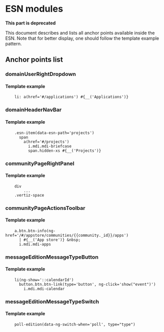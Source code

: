 # ESN modules

**This part is deprecated**

This document describes and lists all anchor points available inside the ESN. Note that for better display, one should
follow the template example pattern.

## Anchor points list

### domainUserRightDropdown

#### Template example

        li: a(href='#/applications') #{__('Applications')}

### domainHeaderNavBar

#### Template example

        .esn-item(data-esn-path='projects')
          span
            a(href='#/projects')
              i.mdi.mdi-briefcase
              span.hidden-xs #{__('Projects')}

### communityPageRightPanel

#### Template example

        div
            ...
        .vertiz-space

### communityPageActionsToolbar

#### Template example

        a.btn.btn-info(ng-href='/#/appstore/communities/{{community._id}}/apps')
          | #{__('App store')} &nbsp;
          i.mdi.mdi-apps

### messageEditionMessageTypeButton

#### Template example

        li(ng-show='::calendarId')
          button.btn.btn-link(type='button', ng-click='show("event")')
            i.mdi.mdi-calendar

### messageEditionMessageTypeSwitch

#### Template example

        poll-edition(data-ng-switch-when='poll', type="type")

